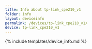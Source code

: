 ```yaml
---
title: Info about tp-link_cpe210_v1
folder: info
layout: deviceinfo
permalink: /devices/tp-link_cpe210_v1/
device: tp-link_cpe210_v1
---
```

{% include templates/device_info.md %}
